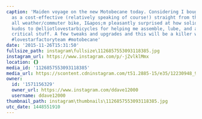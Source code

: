 ```yaml
---
caption: 'Maiden voyage on the new Motobecane today. Considering I bought this bike
  as a cost-effective (relatively speaking of course!) straight from the internet
  all weather/commuter bike, I&apos;m pleasantly surprised at how solid it is. Major
  kudos to @elliotlovestarbicycles for helping me assemble, lube, and adjust all the
  critical stuff. A few tweaks and upgrades and this will be a killer winter machine!!
  #lovestarfactoryteam #motobecane'
date: '2015-11-26T15:31:50'
fullsize_path: instagram\fullsize\1126857553093118385.jpg
instagram_url: https://www.instagram.com/p/-jZvlklMmx
location: {}
media_id: '1126857553093118385'
media_url: https://scontent.cdninstagram.com/t51.2885-15/e35/12230948_982341275140401_746088902_n.jpg?ig_cache_key=MTEyNjg1NzU1MzA5MzExODM4NQ%3D%3D.2
owner:
  id: '1571156329'
  owner_url: https://www.instagram.com/ddave12000
  username: ddave12000
thumbnail_path: instagram\thumbnails\1126857553093118385.jpg
utc_date: 1448551910
---
```

